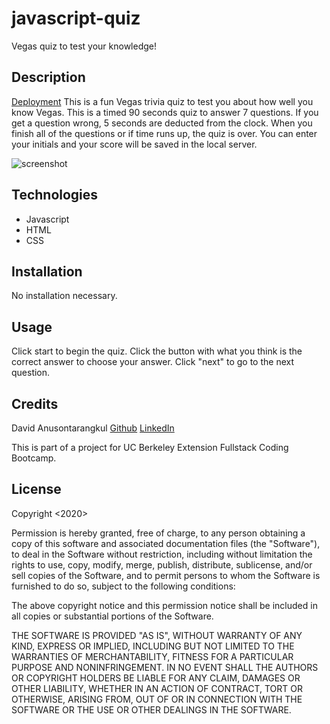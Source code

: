 # javascript-quiz

Vegas quiz to test your knowledge!

## Description

[Deployment](https://anusontarangkul.github.io/vegas-quiz/)
This is a fun Vegas trivia quiz to test you about how well you know Vegas. This is a timed 90 seconds quiz to answer 7 questions. If you get a question wrong, 5 seconds are deducted from the clock. When you finish all of the questions or if time runs up, the quiz is over. You can enter your initials and your score will be saved in the local server.

![screenshot](./screenshot-readme.png)

## Technologies

- Javascript
- HTML
- CSS

## Installation

No installation necessary.

## Usage

Click start to begin the quiz. Click the button with what you think is the correct answer to choose your answer. Click "next" to go to the next question.

## Credits

David Anusontarangkul
[Github](https://github.com/anusontarangkul)
[LinkedIn](https://www.linkedin.com/in/anusontarangkul/)

This is part of a project for UC Berkeley Extension Fullstack Coding Bootcamp.

## License

Copyright <2020> <David Anusontarangkul>

Permission is hereby granted, free of charge, to any person obtaining a copy of this software and associated documentation files (the "Software"), to deal in the Software without restriction, including without limitation the rights to use, copy, modify, merge, publish, distribute, sublicense, and/or sell copies of the Software, and to permit persons to whom the Software is furnished to do so, subject to the following conditions:

The above copyright notice and this permission notice shall be included in all copies or substantial portions of the Software.

THE SOFTWARE IS PROVIDED "AS IS", WITHOUT WARRANTY OF ANY KIND, EXPRESS OR IMPLIED, INCLUDING BUT NOT LIMITED TO THE WARRANTIES OF MERCHANTABILITY, FITNESS FOR A PARTICULAR PURPOSE AND NONINFRINGEMENT. IN NO EVENT SHALL THE AUTHORS OR COPYRIGHT HOLDERS BE LIABLE FOR ANY CLAIM, DAMAGES OR OTHER LIABILITY, WHETHER IN AN ACTION OF CONTRACT, TORT OR OTHERWISE, ARISING FROM, OUT OF OR IN CONNECTION WITH THE SOFTWARE OR THE USE OR OTHER DEALINGS IN THE SOFTWARE.
